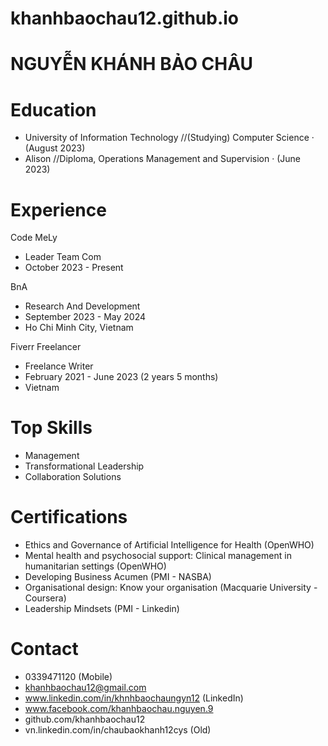 # khanhbaochau12.github.io
# NGUYỄN KHÁNH BẢO CHÂU

# Education
 - University of Information Technology //(Studying) Computer Science · (August 2023)
 - Alison //Diploma, Operations Management and Supervision · (June 2023)

# Experience
Code MeLy
  - Leader Team Com 
  - October 2023 - Present 

BnA
  - Research And Development 
  - September 2023 - May 2024 
  -  Ho Chi Minh City, Vietnam
          
Fiverr Freelancer
  - Freelance Writer
  - February 2021 - June 2023 (2 years 5 months)
  - Vietnam

# Top Skills
  - Management
  - Transformational Leadership
  - Collaboration Solutions

# Certifications
  - Ethics and Governance of Artificial Intelligence for Health (OpenWHO)
  - Mental health and psychosocial support: Clinical management in humanitarian settings (OpenWHO)
  - Developing Business Acumen (PMI - NASBA)
  - Organisational design: Know your organisation (Macquarie University - Coursera)
  - Leadership Mindsets (PMI - Linkedin)
    
# Contact
- 0339471120 (Mobile)
- khanhbaochau12@gmail.com
- www.linkedin.com/in/khnhbaochaungyn12 (LinkedIn)
- www.facebook.com/khanhbaochau.nguyen.9
- github.com/khanhbaochau12
- vn.linkedin.com/in/chaubaokhanh12cys (Old)

